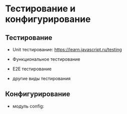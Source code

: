 # Тестирование и конфигурирование

## Тестирование

- Unit тестирование: https://learn.javascript.ru/testing
- Функциональное тестирование
- E2E тестирование

- другие виды тестирования

## Конфигурирование

- модуль config: 
